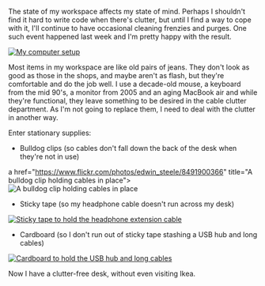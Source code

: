 <!--
.. title: Reducing cable clutter with stationary supplies
.. slug: reducing-cable-clutter-with-stationary-supplies
.. date: 2013/02/20 07:37:27
.. spellcheck_exceptions: workspace,workspace,Ikea,MacBook,USB,aging,edwin,flickr,href,https,img,jpg,ri,src,srcset,steele,vw,www
.. tags: Technology
.. link:
.. description:
-->


The state of my workspace affects my state of mind. Perhaps I shouldn't find it hard to write code when there's clutter, but until I find a way to cope with it, I'll continue to have occasional cleaning frenzies and purges. One such event happened last week and I'm pretty happy with the result.

<!-- image: {"flickr_id":8484480837,"cloudinary_id":"IMG_0452_c7dnyk","title":"My computer setup"} -->
<a href="https://www.flickr.com/photos/edwin_steele/8484480837" title="My computer setup">
 <img class="ri"
   src="/assets/pictures/8484480837/medium_500.jpg"
   sizes="(max-width: 50em) 100vw,
          (min-width: 50em) 66vw"
   srcset="/assets/pictures/8484480837/small_240.jpg 240w, /assets/pictures/8484480837/medium_500.jpg 500w, /assets/pictures/8484480837/large_1024.jpg 1024w, /assets/pictures/8484480837/large-2048_2048.jpg 2048w"
   alt="My computer setup">
</a>

Most items in my workspace are like old pairs of jeans. They don't look as good as those in the shops, and maybe aren't as flash, but they're comfortable and do the job well. I use a decade-old mouse, a keyboard from the mid 90's, a monitor from 2005 and an aging MacBook air and while they're functional, they leave something to be desired in the cable clutter department. As I'm not going to replace them, I need to deal with the clutter in another way.

Enter stationary supplies:

-   Bulldog clips (so cables don't fall down the back of the desk when they're not in use)

<!-- image: {"flickr_id":8491900366,"cloudinary_id":"IMG_0455_ds7ege","title":"A bulldog clip holding cables in place"} -->
a href="https://www.flickr.com/photos/edwin_steele/8491900366" title="A bulldog clip holding cables in place">
 <img class="ri"
   src="/assets/pictures/8491900366/medium_374.jpg"
   sizes="(max-width: 50em) 100vw,
          (min-width: 50em) 66vw"
   srcset="/assets/pictures/8491900366/small_179.jpg 179w, /assets/pictures/8491900366/medium_374.jpg 374w, /assets/pictures/8491900366/large_765.jpg 765w, /assets/pictures/8491900366/large-2048_1530.jpg 1530w"
   alt="A bulldog clip holding cables in place">
</a>

-   Sticky tape (so my headphone cable doesn't run across my desk)

<!-- image: {"flickr_id":8490798077,"cloudinary_id":"IMG_0453_ebnfoq","title":"Sticky tape to hold the headphone extension cable"} -->
<a href="https://www.flickr.com/photos/edwin_steele/8490798077" title="Sticky tape to hold the headphone extension cable">
 <img class="ri"
   src="/assets/pictures/8490798077/medium_500.jpg"
   sizes="(max-width: 50em) 100vw,
          (min-width: 50em) 66vw"
   srcset="/assets/pictures/8490798077/small_240.jpg 240w, /assets/pictures/8490798077/medium_500.jpg 500w, /assets/pictures/8490798077/large_1024.jpg 1024w, /assets/pictures/8490798077/large-2048_2048.jpg 2048w"
   alt="Sticky tape to hold the headphone extension cable">
</a>

-   Cardboard (so I don't run out of sticky tape stashing a USB hub and long cables)

<!-- image: {"flickr_id":8491899784,"cloudinary_id":"IMG_0454_bn4hco","title":"Cardboard to hold the USB hub and long cables"} -->
<a href="https://www.flickr.com/photos/edwin_steele/8491899784" title="Cardboard to hold the USB hub and long cables">
 <img class="ri"
   src="/assets/pictures/8491899784/medium_500.jpg"
   sizes="(max-width: 50em) 100vw,
          (min-width: 50em) 66vw"
   srcset="/assets/pictures/8491899784/small_240.jpg 240w, /assets/pictures/8491899784/medium_500.jpg 500w, /assets/pictures/8491899784/large_1024.jpg 1024w, /assets/pictures/8491899784/large-2048_2048.jpg 2048w"
   alt="Cardboard to hold the USB hub and long cables">
</a>

Now I have a clutter-free desk, without even visiting Ikea.

